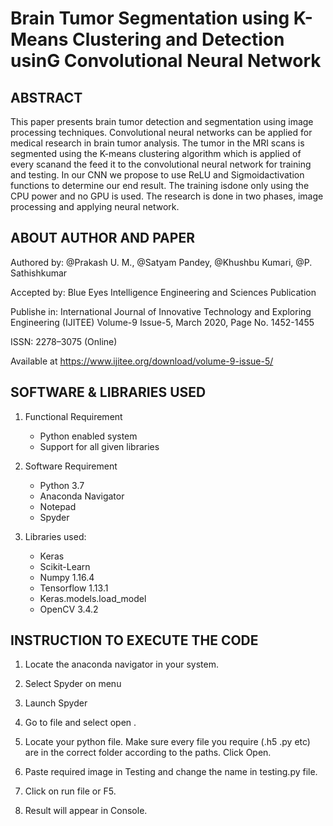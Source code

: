 # Brain Tumor Segmentation using K-Means Clustering and Detection usinG Convolutional Neural Network

## ABSTRACT

This paper presents brain tumor detection and segmentation using image processing techniques. Convolutional neural networks can be applied for medical research in brain tumor analysis. The tumor in the MRI scans is segmented using the K-means clustering algorithm which is applied of every scanand the feed it to the convolutional neural network for training and testing. In our CNN we propose to use ReLU and Sigmoidactivation functions to determine our end result. The training isdone only using the CPU power and no GPU is used. The research is done in two phases, image processing and applying neural network.

## ABOUT AUTHOR AND PAPER

Authored by: @Prakash U. M., @Satyam Pandey, @Khushbu Kumari, @P. Sathishkumar

Accepted by: Blue Eyes Intelligence Engineering and Sciences Publication

Publishe in: International Journal of Innovative Technology and Exploring Engineering (IJITEE) Volume-9 Issue-5, March 2020, Page No. 1452-1455

ISSN: 2278–3075 (Online)

Available at https://www.ijitee.org/download/volume-9-issue-5/

## SOFTWARE & LIBRARIES USED 
1.  Functional Requirement 
    - Python enabled system 
    - Support for all given libraries 

2.  Software Requirement 
    - Python 3.7 
    - Anaconda Navigator 
    - Notepad 
    - Spyder
3.  Libraries used: 
    - Keras 
    - Scikit-Learn 
    - Numpy 1.16.4 
    - Tensorflow 1.13.1 
    - Keras.models.load_model 
    - OpenCV 3.4.2
    
## INSTRUCTION TO EXECUTE THE CODE 
1.	Locate the anaconda navigator in your system. 

2.	Select Spyder on menu 
  
3.	Launch Spyder  
  
4.	Go to file and select open  . 

5.	Locate your python file. Make sure every file you require (.h5 .py etc) are in the correct folder according to the paths. Click Open.

6.	Paste required image in Testing and change the name in testing.py file.  

7.	Click on run file or F5.  

8.	Result will appear in Console.   

